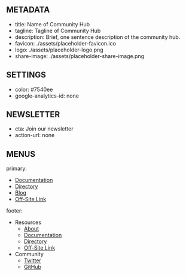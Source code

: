 ## METADATA
- title: Name of Community Hub
- tagline: Tagline of Community Hub
- description: Brief, one sentence description of the community hub.
- favicon: ./assets/placeholder-favicon.ico
- logo: ./assets/placeholder-logo.png
- share-image: ./assets/placeholder-share-image.png

## SETTINGS
- color: #7540ee
- google-analytics-id: none

## NEWSLETTER
- cta: Join our newsletter
- action-url: none

## MENUS
primary:
- [Documentation](./documentation)
- [Directory](./directory)
- [Blog](./blog)
- [Off-Site Link](https://www.commona.com/)

footer:
- Resources
  - [About](./about.md)
  - [Documentation](./Documentation)
  - [Directory](./Directory)
  - [Off-Site Link](https://www.commona.com/)
- Community
  - [Twitter](https://twitter.com/commona_)
  - [GitHub](https://github.com/commona-org)